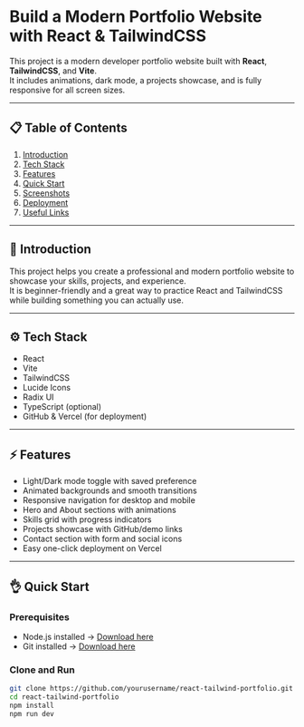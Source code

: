 # Build a Modern Portfolio Website with React & TailwindCSS

This project is a modern developer portfolio website built with **React**, **TailwindCSS**, and **Vite**.  
It includes animations, dark mode, a projects showcase, and is fully responsive for all screen sizes.

---

## 📋 Table of Contents
1. [Introduction](#introduction)  
2. [Tech Stack](#tech-stack)  
3. [Features](#features)  
4. [Quick Start](#quick-start)  
5. [Screenshots](#screenshots)  
6. [Deployment](#deployment)  
7. [Useful Links](#useful-links)  

---

## 🚀 Introduction
This project helps you create a professional and modern portfolio website to showcase your skills, projects, and experience.  
It is beginner-friendly and a great way to practice React and TailwindCSS while building something you can actually use.  

---

## ⚙️ Tech Stack
- React  
- Vite  
- TailwindCSS  
- Lucide Icons  
- Radix UI  
- TypeScript (optional)  
- GitHub & Vercel (for deployment)  

---

## ⚡️ Features
- Light/Dark mode toggle with saved preference  
- Animated backgrounds and smooth transitions  
- Responsive navigation for desktop and mobile  
- Hero and About sections with animations  
- Skills grid with progress indicators  
- Projects showcase with GitHub/demo links  
- Contact section with form and social icons  
- Easy one-click deployment on Vercel  

---

## 👌 Quick Start

### Prerequisites
- Node.js installed → [Download here](https://nodejs.org/)  
- Git installed → [Download here](https://git-scm.com/)  

### Clone and Run
```bash
git clone https://github.com/yourusername/react-tailwind-portfolio.git
cd react-tailwind-portfolio
npm install
npm run dev
